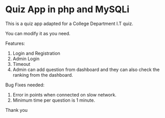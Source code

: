 # Quiz App in php and MySQLi

This is a quiz app adapted for a College Department I.T quiz.

You can modify it as you need.

Features:
1. Login and Registration
2. Admin Login
3. Timeout
4. Admin can add question from dashboard and they can also check the ranking from the dashboard.

Bug Fixes needed:
1. Error in points when connected on slow network.
2. Minimum time per question is 1 minute.

Thank you
